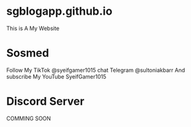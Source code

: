 # sgblogapp.github.io
This is A My Website

# Sosmed
Follow My TikTok @syeifgamer1015
chat Telegram @sultoniakbarr
And subscribe My YouTube SyeifGamer1015

# Discord Server
COMMING SOON

